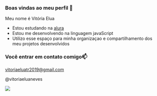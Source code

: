 ### Boas vindas ao meu perfil 🖤

Meu nome é Vitória Elua

- Estou estudando na [alura](https://www.alura.com.br)
- Estou me desenvolvendo na linguagem javaScript
- Utilizo esse espaço para minha organizaçao e compartilhamento dos meu projetos desenvolvidos

### Você entrar em contato comigo📫

vitoriaeluatr2019@gmail.com

@vitoriaeluaneves

![](https://media1.tenor.com/m/opEBWw0uddoAAAAC/umm.gif)

